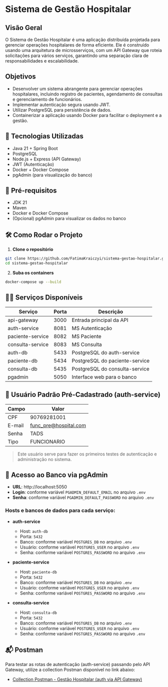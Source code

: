 # Sistema de Gestão Hospitalar

## Visão Geral
O Sistema de Gestão Hospitalar é uma aplicação distribuída projetada para gerenciar operações hospitalares de forma eficiente. Ele é construído usando uma arquitetura de microsserviços, com um API Gateway que roteia solicitações para vários serviços, garantindo uma separação clara de responsabilidades e escalabilidade.

## Objetivos
- Desenvolver um sistema abrangente para gerenciar operações hospitalares, incluindo registro de pacientes, agendamento de consultas e gerenciamento de funcionários.
- Implementar autenticação segura usando JWT.
- Utilizar PostgreSQL para persistência de dados.
- Containerizar a aplicação usando Docker para facilitar o deployment e a gestão.

## 🚀 Tecnologias Utilizadas
- Java 21 + Spring Boot
- PostgreSQL
- Node.js + Express (API Gateway)
- JWT (Autenticação)
- Docker + Docker Compose
- pgAdmin (para visualização do banco)

## 🧪 Pré-requisitos
- JDK 21
- Maven
- Docker e Docker Compose 
- (Opcional) pgAdmin para visualizar os dados no banco

## 🛠️ Como Rodar o Projeto
1. **Clone o repositório**
```bash
git clone https://github.com/FatimaKraiczyi/sistema-gestao-hospitalar.git
cd sistema-gestao-hospitalar
```

2. **Suba os containers**
```bash
docker-compose up --build
```

## 🧑‍💻 Serviços Disponíveis
| Serviço           | Porta | Descrição                           |
|-------------------|-------|-------------------------------------|
| api-gateway       | 3000  | Entrada principal da API            |
| auth-service      | 8081  | MS Autenticação                     |
| paciente-service  | 8082  | MS Paciente                         |
| consulta-service  | 8083  | MS Consulta                         |
| auth-db           | 5433  | PostgreSQL do auth-service          |
| paciente-db       | 5434  | PostgreSQL do paciente-service      |
| consulta-db       | 5435  | PostgreSQL do consulta-service      |
| pgadmin           | 5050  | Interface web para o banco          |

## 🔐 Usuário Padrão Pré-Cadastrado (auth-service)
| Campo     | Valor                      |
|-----------|----------------------------|
| CPF       | 90769281001                |
| E-mail    | func_pre@hospital.com      |
| Senha     | TADS                       |
| Tipo      | FUNCIONARIO                |

> Este usuário serve para fazer os primeiros testes de autenticação e administração no sistema.

## 🐘 Acesso ao Banco via pgAdmin
- **URL**: http://localhost:5050
- **Login**: conforme variável `PGADMIN_DEFAULT_EMAIL` no arquivo `.env`
- **Senha**: conforme variável `PGADMIN_DEFAULT_PASSWORD` no arquivo `.env`

### Hosts e bancos de dados para cada serviço:
- **auth-service**
  - Host: `auth-db`
  - Porta: `5432`
  - Banco: conforme variável `POSTGRES_DB` no arquivo `.env`
  - Usuário: conforme variável `POSTGRES_USER` no arquivo `.env`
  - Senha: conforme variável `POSTGRES_PASSWORD` no arquivo `.env`

- **paciente-service**
  - Host: `paciente-db`
  - Porta: `5432`
  - Banco: conforme variável `POSTGRES_DB` no arquivo `.env`
  - Usuário: conforme variável `POSTGRES_USER` no arquivo `.env`
  - Senha: conforme variável `POSTGRES_PASSWORD` no arquivo `.env`

- **consulta-service**
  - Host: `consulta-db`
  - Porta: `5432`
  - Banco: conforme variável `POSTGRES_DB` no arquivo `.env`
  - Usuário: conforme variável `POSTGRES_USER` no arquivo `.env`
  - Senha: conforme variável `POSTGRES_PASSWORD` no arquivo `.env`

## 📬 Postman
Para testar as rotas de autenticação (auth-service) passando pelo API Gateway, utilize a collection Postman disponível no link abaixo:
- [Collection Postman - Gestão Hospitalar (auth via API Gateway)](https://www.postman.com/fatimakraiczyi/gesto-hospitalar/collection/i2nizd8/auth)

